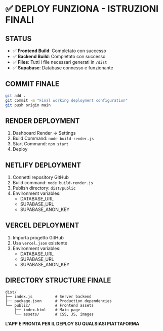 # ✅ DEPLOY FUNZIONA - ISTRUZIONI FINALI

## STATUS
- ✅ **Frontend Build**: Completato con successo
- ✅ **Backend Build**: Completato con successo  
- ✅ **Files**: Tutti i file necessari generati in `/dist`
- ✅ **Supabase**: Database connesso e funzionante

## COMMIT FINALE
```bash
git add .
git commit -m "Final working deployment configuration"
git push origin main
```

## RENDER DEPLOYMENT
1. Dashboard Render → Settings
2. Build Command: `node build-render.js`  
3. Start Command: `npm start`
4. Deploy

## NETLIFY DEPLOYMENT
1. Connetti repository GitHub
2. Build command: `node build-render.js`
3. Publish directory: `dist/public`
4. Environment variables:
   - DATABASE_URL
   - SUPABASE_URL
   - SUPABASE_ANON_KEY

## VERCEL DEPLOYMENT
1. Importa progetto GitHub
2. Usa `vercel.json` esistente
3. Environment variables:
   - DATABASE_URL
   - SUPABASE_URL
   - SUPABASE_ANON_KEY

## DIRECTORY STRUCTURE FINALE
```
dist/
├── index.js          # Server backend
├── package.json      # Production dependencies
└── public/           # Frontend assets
    ├── index.html    # Main page
    └── assets/       # CSS, JS, images
```

**L'APP È PRONTA PER IL DEPLOY SU QUALSIASI PIATTAFORMA**